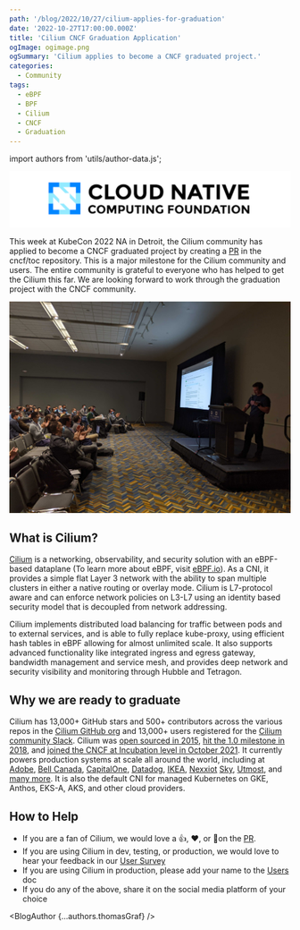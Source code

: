 ```yaml
---
path: '/blog/2022/10/27/cilium-applies-for-graduation'
date: '2022-10-27T17:00:00.000Z'
title: 'Cilium CNCF Graduation Application'
ogImage: ogimage.png
ogSummary: 'Cilium applies to become a CNCF graduated project.'
categories:
  - Community
tags:
  - eBPF
  - BPF
  - Cilium
  - CNCF
  - Graduation
---
```


import authors from 'utils/author-data.js';

![Cilium applies to become a CNCF graduated project](cover.png)

This week at KubeCon 2022 NA in Detroit, the Cilium community has applied to become a CNCF graduated project by creating a [PR](https://github.com/cncf/toc/pull/952) in the cncf/toc repository.
This is a major milestone for the Cilium community and users. The entire community is grateful to everyone who has helped to get the Cilium this far. We are looking forward to work through the graduation project with the CNCF community.

![Applying for graduation on stage](kubecon_stage.jpeg)

## What is Cilium?

[Cilium](https://cilium.io) is a networking, observability, and security solution with an eBPF-based dataplane (To learn more about eBPF, visit [eBPF.io](https://www.ebpf.io/)). As a CNI, it provides a simple flat Layer 3 network with the ability to span multiple clusters in either a native routing or overlay mode. Cilium is L7-protocol aware and can enforce network policies on L3-L7 using an identity based security model that is decoupled from network addressing.

Cilium implements distributed load balancing for traffic between pods and to external services, and is able to fully replace kube-proxy, using efficient hash tables in eBPF allowing for almost unlimited scale. It also supports advanced functionality like integrated ingress and egress gateway, bandwidth management and service mesh, and provides deep network and security visibility and monitoring through Hubble and Tetragon.

## Why we are ready to graduate

Cilium has 13,000+ GitHub stars and 500+ contributors across the various repos in the [Cilium GitHub org](https://github.com/cilium) and 13,000+ users registered for the [Cilium community Slack](https://cilium.herokuapp.com/). Cilium was [open sourced in 2015](https://github.com/cilium/cilium/commit/7fa3c60eb7dbe7a5a4caea3aab0396f75a8b10c7), [hit the 1.0 milestone in 2018](https://cilium.io/blog/2018/04/24/cilium-10/), and [joined the CNCF at Incubation level in October 2021](https://www.cncf.io/blog/2021/10/13/cilium-joins-cncf-as-an-incubating-project/). It currently powers production systems at scale all around the world, including at
[Adobe](https://www.youtube.com/watch?v=7UQ2CU6UEGY), [Bell Canada](https://www.youtube.com/watch?v=vJaOKGWiyvU), [CapitalOne](https://www.youtube.com/watch?v=hwOpCKBaJ-w&ab_channel=eBPFSummit), [Datadog](https://www.cncf.io/case-studies/datadog/), [IKEA](https://www.youtube.com/watch?v=sg-F_R-ZVNc), [Nexxiot](https://www.cncf.io/case-studies/nexxiot/) [Sky](https://www.youtube.com/watch?v=u-4naOMfs_w), [Utmost](https://www.cncf.io/case-studies/utmost/), and [many more](https://github.com/cilium/cilium/blob/master/USERS.md). It is also the default CNI for managed Kubernetes on GKE, Anthos, EKS-A, AKS, and other cloud providers.

## How to Help

- If you are a fan of Cilium, we would love a 👍, ❤️, or 🚀on the [PR](https://github.com/cncf/toc/pull/95).
- If you are using Cilium in dev, testing, or production, we would love to hear your feedback in our [User Survey](https://docs.google.com/forms/d/e/1FAIpQLSfL01ttSgzmWQbOHxZu61B99Iw3Yw3irZ1X7CRCQfBJkrN7Rg/viewform?usp=sf_link)
- If you are using Cilium in production, please add your name to the [Users](https://github.com/cilium/cilium/blob/master/USERS.md) doc
- If you do any of the above, share it on the social media platform of your choice

<BlogAuthor {...authors.thomasGraf} />
